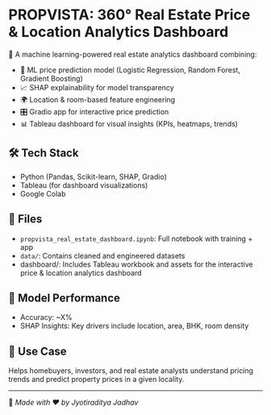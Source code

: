 # PROPVISTA: 360° Real Estate Price & Location Analytics Dashboard

🚀 A machine learning-powered real estate analytics dashboard combining:

- 🧠 ML price prediction model (Logistic Regression, Random Forest, Gradient Boosting)
- 📈 SHAP explainability for model transparency
- 🌍 Location & room-based feature engineering
- 🎛 Gradio app for interactive price prediction
- 📊 Tableau dashboard for visual insights (KPIs, heatmaps, trends)

## 🛠 Tech Stack
- Python (Pandas, Scikit-learn, SHAP, Gradio)
- Tableau (for dashboard visualizations)
- Google Colab

## 📁 Files
- `propvista_real_estate_dashboard.ipynb`: Full notebook with training + app
- `data/`: Contains cleaned and engineered datasets
- dashboard/: Includes Tableau workbook and assets for the interactive price & location analytics dashboard

## 🧠 Model Performance
- Accuracy: ~X%
- SHAP Insights: Key drivers include location, area, BHK, room density

## 🎯 Use Case
Helps homebuyers, investors, and real estate analysts understand pricing trends and predict property prices in a given locality.

---

📌 *Made with ❤️ by Jyotiraditya Jadhav*
